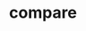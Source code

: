---
title: "compare"

comparepara1: "As you see, though regular steel security doors might be enough in some places, it may not always be the wisest choice!. So if you are questioning yourself as to whether there is  an alternative ?"
comparepara2: "….. Then here’s the answer!"
compareh1: "Let us first discuss why Steel/Grilled Security Doors have been a popular choice thus far..."
comparep1: "Steel Security doors generally offer a higher degree of security on all fronts with
    Reinforced Hinges, Hazard Resstant materials, and Theft Deterrent/Tamper-proof."
comparep2: "Many home owners opt from a wide range of design Metal or Steel Grills and/or Solid Steel doors to ensure the safety of their homes,windows or establishments."
compareH: ""
comparep3: " TENTUFF is an Australian innovation,designed for security,seamless view and air-flow."
comparep4: "range of security doors and windows have been put through rigorous testing under hash conditions. TENTUFF has proven to be clear winner against steel doors."
compareh2: "Experience the greatly superior security doors and windows,yourself "
comparep5: "Call"
phone1: " 1800-572-3613"
comparep51: "for an appointment."
compare5b: "Visit the TENTUFF Experience Centre"
addres: "#2968, 4th cross, 12th Main, Hal 2nd Stage, Indiranagar,Bengaluru-560038."
comparep6: "or visit"
comparep7: "tentuff.com"
comparep8:  "for more information"
compareh3: "The TENTUFF security doors features"
comparel1: "Australian Technology"
comparel2: "Anti-theft 3-point locking system"
comparel3: "Tough against intruder attacks"
comparel4: "Aesthetically designed"
comparel5: "Super strong Poly-Tensile woven wire"
comparel6: "Weather and corrosion-resistant"
comparel7: "Tamper-proof concealed fixing"
comparel8: "Customized for you"
---